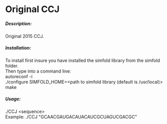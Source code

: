 # Original CCJ    

##### Description:    
Original 2015 CCJ.    

##### Installation:     
To install first insure you have installed the simfold library from the simfold folder.   
Then type into a command line:   
autoreconf -i   
./configure SIMFOLD_HOME=<path to simfold library (default is /usr/local)>   
make  

##### Usage:    
./CCJ \<sequence>    
Example: ./CCJ "GCAACGAUGACAUACAUCGCUAGUCGACGC"    
